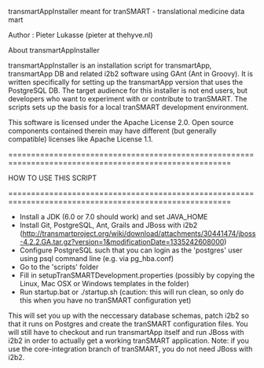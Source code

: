 transmartAppInstaller meant for  tranSMART - translational medicine data mart

Author : Pieter Lukasse  (pieter at thehyve.nl)

About transmartAppInstaller

transmartAppInstaller is an installation script for transmartApp, transmartApp DB and related i2b2 software
using GAnt (Ant in Groovy). It is written specifically for setting up the transmartApp version that uses
the PostgreSQL DB.
The target audience for this installer is not end users, but developers who want to experiment with or contribute to tranSMART.
The scripts sets up the basis for a local tranSMART development environment.

This software is licensed under the Apache License 2.0.
Open source components contained therein may have different (but generally compatible) licenses like Apache License 1.1.


=======================================================================================================

HOW TO USE THIS SCRIPT

=======================================================================================================

 * Install a JDK (6.0 or 7.0 should work) and set JAVA_HOME
 * Install Git, PostgreSQL, Ant, Grails and JBoss with i2b2 (http://transmartproject.org/wiki/download/attachments/30441474/jboss-4.2.2.GA.tar.gz?version=1&modificationDate=1335242608000)
 * Configure PostgreSQL such that you can login as the 'postgres' user using psql command line (e.g. via pg_hba.conf)
 * Go to the 'scripts' folder
 * Fill in setupTranSMARTDevelopment.properties (possibly by copying the Linux, Mac OSX or Windows templates in the folder)
 * Run startup.bat or ./startup.sh (caution: this will run clean, so only do this when you have no tranSMART configuration yet)

This will set you up with the neccessary database schemas, patch i2b2 so that it runs on Postgres and create the tranSMART configuration files.
You will still have to checkout and run transmartApp itself and run JBoss with i2b2 in order to actually get a working tranSMART application.
Note: if you use the core-integration branch of tranSMART, you do not need JBoss with i2b2.
